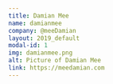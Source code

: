 ```yaml
---
title: Damian Mee
name: damianmee
company: @meeDamian
layout: 2019_default
modal-id: 1
img: damianmee.png
alt: Picture of Damian Mee
link: https://meedamian.com
---
```

